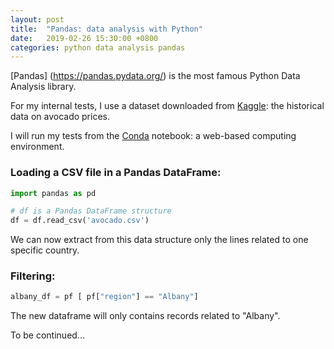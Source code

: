 ```yaml
---
layout: post
title:  "Pandas: data analysis with Python"
date:   2019-02-26 15:30:00 +0800
categories: python data analysis pandas
---
```

[Pandas] (https://pandas.pydata.org/) is the most famous Python Data Analysis library.

For my internal tests, I use a dataset downloaded from [Kaggle](https://www.kaggle.com/neuromusic/avocado-prices): the historical data on avocado prices.

I will run my tests from the [Conda](https://conda.io/en/latest/) notebook: a web-based computing environment.

### Loading a CSV file in a Pandas DataFrame:
```Python
import pandas as pd

# df is a Pandas DataFrame structure
df = df.read_csv('avocado.csv')
```

We can now extract from this data structure only the lines related to one specific country.

### Filtering:
```Python
albany_df = pf [ pf["region"] == "Albany"]
```

The new dataframe will only contains records related to "Albany".

To be continued...
